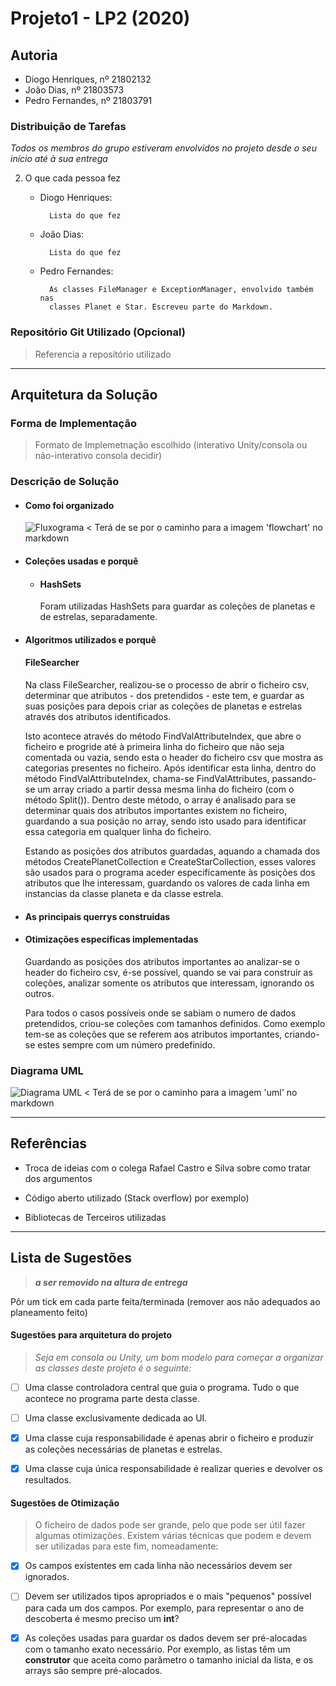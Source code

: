 # Projeto1 - LP2 (2020)

## Autoria

* Diogo Henriques, nº 21802132
* João Dias, nº 21803573
* Pedro Fernandes, nº 21803791

### Distribuição de Tarefas

*Todos os membros do grupo estiveram envolvidos no projeto desde o seu início 
até à sua entrega*

2. O que cada pessoa fez
    * Diogo Henriques:

            Lista do que fez

    * João Dias:

            Lista do que fez

    * Pedro Fernandes:

            As classes FileManager e ExceptionManager, envolvido também nas
            classes Planet e Star. Escreveu parte do Markdown.

### Repositório Git Utilizado (Opcional)

> Referencia a repositório utilizado

---

## Arquitetura da Solução

### Forma de Implementação

> Formato de Implemetnação escolhido 
> (interativo Unity/consola ou não-interativo consola decidir)

### Descrição de Solução

* #### Como foi organizado
  
  ![Fluxograma](/images/flowchart.png) 
< Terá de se por o caminho para a imagem 'flowchart' no markdown
  
* #### Coleções usadas e porquê
  
  * #### HashSets
    
    Foram utilizadas HashSets para guardar as coleções de planetas e de 
    estrelas, separadamente.
  
* #### Algoritmos utilizados e porquê
  
  #### FileSearcher

  Na class FileSearcher, realizou-se o processo de abrir o ficheiro csv, 
  determinar que atributos - dos pretendidos - este tem, e guardar as suas
  posições para depois criar as coleções de planetas  e estrelas através dos 
  atributos identificados.

  Isto acontece através do método FindValAttributeIndex, que abre o ficheiro e 
  progride até à primeira linha do ficheiro que não seja comentada ou vazia, 
  sendo esta o header do ficheiro csv que mostra as categorias presentes no 
  ficheiro. Após identificar esta linha, dentro do método FindValAttributeIndex, 
  chama-se FindValAttributes, passando-se um array criado a partir dessa mesma 
  linha do ficheiro (com o método Split()). Dentro deste método, o array é 
  analisado para se determinar quais dos atributos importantes existem no 
  ficheiro, guardando a sua posição no array, sendo isto usado para identificar 
  essa categoria em qualquer linha do ficheiro.

  Estando as posições dos atributos guardadas, aquando a chamada dos métodos
  CreatePlanetCollection e CreateStarCollection, esses valores são usados para o
  programa aceder especificamente às posições dos atributos que lhe interessam,
  guardando os valores de cada linha em instancias da classe planeta e da classe
  estrela.

* #### As principais querrys construidas
  
* #### Otimizações específicas implementadas
  
  Guardando as posições dos atributos importantes ao analizar-se o header do 
  ficheiro csv, é-se possível, quando se vai para construir as coleções, 
  analizar somente os atributos que interessam, ignorando os outros.

  Para todos o casos possíveis onde se sabiam o numero de dados pretendidos,
  criou-se coleções com tamanhos definidos. Como exemplo tem-se as coleções que
  se referem aos atributos importantes, criando-se estes sempre com um número
  predefinido.

### Diagrama UML

![Diagrama UML](/images/uml.png) 
< Terá de se por o caminho para a imagem 'uml' no markdown

---

## Referências

* Troca de ideias com o colega Rafael Castro e Silva sobre como tratar 
  dos argumentos

* Código aberto utilizado (Stack overflow) por exemplo)
* Bibliotecas de Terceiros utilizadas


---

## Lista de Sugestões

> ___a ser removido na altura de entrega___

Pôr um tick em cada parte feita/terminada (remover aos não adequados ao 
planeamento feito)

#### Sugestões para arquitetura do projeto

> _Seja em consola ou Unity, um bom modelo para começar a organizar as classes 
> deste projeto é o seguinte:_

- [ ] Uma classe controladora central que guia o programa. 
  Tudo o que acontece no programa parte desta classe.

- [ ] Uma classe exclusivamente dedicada ao UI.
  
- [x] Uma classe cuja responsabilidade é apenas abrir o ficheiro 
  e produzir as coleções necessárias de planetas e estrelas.

- [x] Uma classe cuja única responsabilidade é realizar queries 
  e devolver os resultados.

#### Sugestões de Otimização

> O ficheiro de dados pode ser grande, pelo que pode ser útil fazer algumas
> otimizações. Existem várias técnicas que podem e devem ser utilizadas para este fim, nomeadamente:

- [x] Os campos existentes em cada linha não necessários devem ser ignorados.

- [ ] Devem ser utilizados tipos apropriados e o mais "pequenos" possível para 
  cada um dos campos. Por exemplo, para representar o ano de descoberta é mesmo preciso um **int**?

- [x] As coleções usadas para guardar os dados devem ser pré-alocadas com o 
  tamanho exato necessário. Por exemplo, as listas têm um **construtor** que 
  aceita como parâmetro o tamanho inicial da lista, e os arrays são sempre 
  pré-alocados.